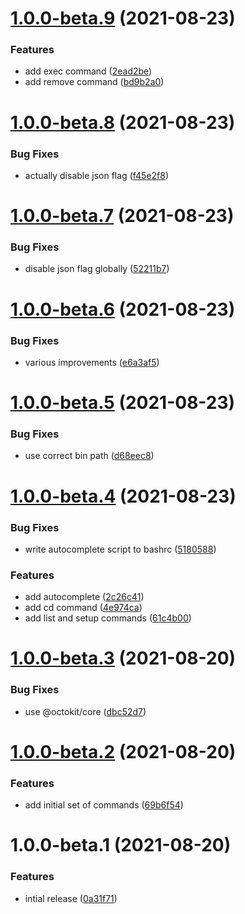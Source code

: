 # [1.0.0-beta.9](https://github.com/mdonnalley/multiple-package-manager/compare/v1.0.0-beta.8...v1.0.0-beta.9) (2021-08-23)


### Features

* add exec command ([2ead2be](https://github.com/mdonnalley/multiple-package-manager/commit/2ead2be5a4304c90c403cdd7ca1304d95835aafc))
* add remove command ([bd9b2a0](https://github.com/mdonnalley/multiple-package-manager/commit/bd9b2a050c28bafc7c623faed7d564c8d1b26809))

# [1.0.0-beta.8](https://github.com/mdonnalley/multiple-package-manager/compare/v1.0.0-beta.7...v1.0.0-beta.8) (2021-08-23)


### Bug Fixes

* actually disable json flag ([f45e2f8](https://github.com/mdonnalley/multiple-package-manager/commit/f45e2f805be92357b13b901d44f61f65a83fee03))

# [1.0.0-beta.7](https://github.com/mdonnalley/multiple-package-manager/compare/v1.0.0-beta.6...v1.0.0-beta.7) (2021-08-23)


### Bug Fixes

* disable json flag globally ([52211b7](https://github.com/mdonnalley/multiple-package-manager/commit/52211b7976f19672fc3c688fab7dc7a39da185a3))

# [1.0.0-beta.6](https://github.com/mdonnalley/multiple-package-manager/compare/v1.0.0-beta.5...v1.0.0-beta.6) (2021-08-23)


### Bug Fixes

* various improvements ([e6a3af5](https://github.com/mdonnalley/multiple-package-manager/commit/e6a3af5c12db9065f97fcd775341a04afd78573b))

# [1.0.0-beta.5](https://github.com/mdonnalley/multiple-package-manager/compare/v1.0.0-beta.4...v1.0.0-beta.5) (2021-08-23)


### Bug Fixes

* use correct bin path ([d68eec8](https://github.com/mdonnalley/multiple-package-manager/commit/d68eec80014f00dbae8aec5fc562ae59008ec0ed))

# [1.0.0-beta.4](https://github.com/mdonnalley/multiple-package-manager/compare/v1.0.0-beta.3...v1.0.0-beta.4) (2021-08-23)


### Bug Fixes

* write autocomplete script to bashrc ([5180588](https://github.com/mdonnalley/multiple-package-manager/commit/5180588a88bb331f3eaf7a213381f53b4efceafc))


### Features

* add autocomplete ([2c26c41](https://github.com/mdonnalley/multiple-package-manager/commit/2c26c411b35db66ebdedad1dac443c1eebf200fe))
* add cd command ([4e974ca](https://github.com/mdonnalley/multiple-package-manager/commit/4e974ca2ab3b0e7e30086482746763949a68a38d))
* add list and setup commands ([61c4b00](https://github.com/mdonnalley/multiple-package-manager/commit/61c4b009a0134a037952488d94d0042874d5e78e))

# [1.0.0-beta.3](https://github.com/mdonnalley/multiple-package-manager/compare/v1.0.0-beta.2...v1.0.0-beta.3) (2021-08-20)

### Bug Fixes

- use @octokit/core ([dbc52d7](https://github.com/mdonnalley/multiple-package-manager/commit/dbc52d733881e8758884c7ad4efea58bcff9a1b4))

# [1.0.0-beta.2](https://github.com/mdonnalley/multiple-package-manager/compare/v1.0.0-beta.1...v1.0.0-beta.2) (2021-08-20)

### Features

- add initial set of commands ([69b6f54](https://github.com/mdonnalley/multiple-package-manager/commit/69b6f5496952bc71ce43def76ff2b425077d9c13))

# 1.0.0-beta.1 (2021-08-20)

### Features

- intial release ([0a31f71](https://github.com/mdonnalley/multiple-package-manager/commit/0a31f7156fd846f8cd5007591a3597fd724812ac))
